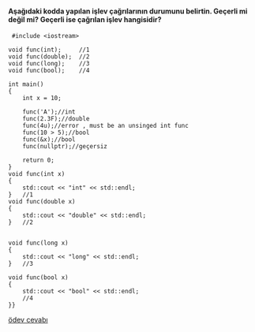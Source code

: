 #### Aşağıdaki kodda yapılan işlev çağrılarının durumunu belirtin. Geçerli mi değil mi? Geçerli ise çağrılan işlev hangisidir?

```
 #include <iostream>

void func(int);  	//1
void func(double); 	//2
void func(long);  	//3
void func(bool); 	//4

int main()
{
	int x = 10;

	func('A');//int
	func(2.3F);//double
	func(4u);//error , must be an unsinged int func
	func(10 > 5);//bool
	func(&x);//bool
	func(nullptr);//geçersiz

	return 0;
}
void func(int x)
{
	std::cout << "int" << std::endl;
}  	//1
void func(double x)
{
	std::cout << "double" << std::endl;
} 	//2


void func(long x)
{
	std::cout << "long" << std::endl;
} 	//3

void func(bool x)
{
	std::cout << "bool" << std::endl;
	//4
}}
```

[ödev cevabı](https://vimeo.com/433280009)
